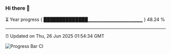 ### Hi there 👋

⏳ Year progress { ██████████████▁▁▁▁▁▁▁▁▁▁▁▁▁▁▁▁ } 48.24 %

---

⏰ Updated on Thu, 26 Jun 2025 01:54:34 GMT

![Progress Bar CI](https://github.com/liununu/liununu/workflows/Progress%20Bar%20CI/badge.svg)
